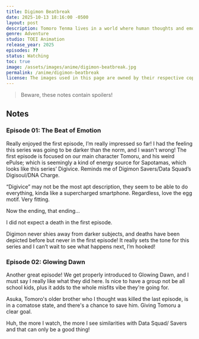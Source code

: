 ```yaml
---
title: Digimon Beatbreak
date: 2025-10-13 18:16:00 -0500
layout: post
description: Tomoro Tenma lives in a world where human thoughts and emotions, known as e-Pulse, power AI devices called Sapotama. But when Digimon begin materializing from Sapotama and feeding on e-Pulse, society begins to fracture. After Gekkomon appears from his device, Tomoro joins Glowing Dawn, a secret team investigating rogue Digimon and the dark truth of a system both fueled and corrupted by emotion.
genre: Adventure 
studio: TOEI Animation 
release_year: 2025
episodes: ??
status: Watching 
toc: true
image: /assets/images/anime/digimon-beatbreak.jpg
permalink: /anime/digimon-beatbreak
license: The images used in this page are owned by their respective copyright owners. All rights reserved.
---
```


> Beware, these notes contain spoilers!

## Notes

### Episode 01: The Beat of Emotion

Really enjoyed the first episode, I’m really impressed so far! I had the feeling this series was going to be darker than the norm, and I wasn't wrong! The first episode is focused on our main character Tomoru, and his weird ePulse; which is seemingly a kind of energy source for Sapotamas, which looks like this series’ Digivice. Reminds me of Digimon Savers/Data Squad’s Digisoul/DNA Charge.

“Digivice” may not be the most apt description, they seem to be able to do everything, kinda like a supercharged smartphone. Regardless, love the egg motif. Very fitting.

Now the ending, that ending…

I did not expect a death in the first episode.

Digimon never shies away from darker subjects, and deaths have been depicted before but never in the first episode! It really sets the tone for this series and I can’t wait to see what happens next, I’m hooked!


### Episode 02: Glowing Dawn

Another great episode! We get properly introduced to Glowing Dawn, and I must say I really like what they did here. Is nice to have a group not be all school kids, plus it adds to the whole misfits vibe they're going for. 

Asuka, Tomoro's older brother who I thought was killed the last episode, is in a comatose state, and there's a chance to save him. Giving Tomoru a clear goal.

Huh, the more I watch, the more I see similarities with Data Squad/ Savers and that can only be a good thing!
